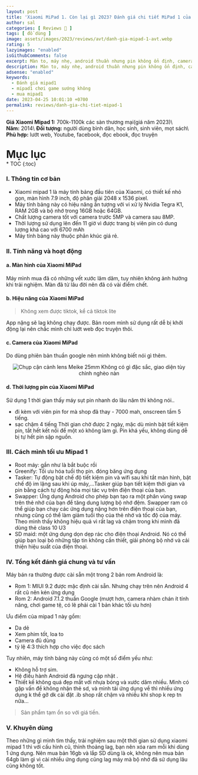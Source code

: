 ```yaml
---
layout: post
title: 'Xiaomi MiPad 1. Còn lại gì 2023? Đánh giá chi tiết MiPad 1 của Xiaomi!!'
author: sal
categories: [ Reviews 📝 ]
tags: [ đồ dùng ]
image: assets/images/2023/reviews/avt/danh-gia-mipad-1-avt.webp
rating: 5
lazyimages: "enabled"
isGithubComments: false
excerpt: Màn to, máy nhẹ, android thuần nhưng pin không ổn định, camera không đặc sắc cùng với đó là hiệu năng kém
description: Màn to, máy nhẹ, android thuần nhưng pin không ổn định, camera không đặc sắc cùng với đó là hiệu năng kém
adsense: "enabled"
keywords:
  - Đánh giá mipad1
  - mipad1 chơi game sướng không
  - mua mipad1
date: 2023-04-25 10:01:10 +0700
permalink: reviews/danh-gia-chi-tiet-mipad-1
---
```


**Giá Xiaomi Mipad 1:** 700k-1100k các sàn thương mại(giá năm 2023)\\
**Năm:** 2014\\
**Đối tượng:** người dùng bình dân, học sinh, sinh viên, mọt sách\\
**Phù hợp:** lướt web, Youtube, facebook, đọc ebook, đọc truyện

<p style="margin-bottom: 0px; font-weight: 700;font-size: 1.75rem;">Mục lục</p>
* TOC
{:toc}

### I. Thông tin cơ bản
* Xiaomi mipad 1 là máy tính bảng đầu tiên của Xiaomi, có thiết kế nhỏ gọn, màn hình 7.9 inch, độ phân giải 2048 x 1536 pixel.
* Máy tính bảng này có hiệu năng ấn tượng với vi xử lý Nvidia Tegra K1, RAM 2GB và bộ nhớ trong 16GB hoặc 64GB.
* Chất lượng camera tốt với camera trước 5MP và camera sau 8MP.
* Thời lượng sử dụng lên đến 11 giờ vì được trang bị viên pin có dung lượng khá cao với 6700 mAh
* Máy tính bảng này thuộc phân khúc giá rẻ.

### II. Tính năng và hoạt động
#### a. Màn hình của Xiaomi MiPad
Máy mình mua đã có những vết xước lăm dăm, tuy nhiên không ảnh hưởng khi trải nghiệm. Màn đã từ lâu đời nên đã có vài điểm chết.
#### b. Hiệu năng của Xiaomi MiPad
> Không xem được tiktok, kể cả tiktok lite

App nặng sẽ lag không chạy được. Bản room mình sử dụng rất dễ bị khởi động lại nên chắc mình chỉ lướt web đọc truyện thôi.
#### c. Camera của Xiaomi MiPad
Do dùng phiên bản thuần google nên mình không biết nói gì thêm.
<p style="text-align:center; ">
<picture>
  <source data-srcset="../../assets/images/2023/reviews/danh-gia-mipad1.webp" />
  <img class="responsive" data-lowsrc="../../assets/images/2023/reviews/danh-gia-mipad1.webp" alt="Chụp cận cảnh lens Meike 25mm" data-sizes="auto" loading="lazy"/>
  Không có gì đặc sắc, giao diện tùy chỉnh nghèo nàn
</picture>
</p>

#### d. Thời lượng pin của Xiaomi MiPad
Sử dụng 1 thời gian thấy máy sụt pin nhanh do lâu năm thì không nói..
- đi kèm với viên pin for mà shop đã thay - 7000 mah, onscreen tầm 5 tiếng.
- sạc chậm 4 tiếng
Thời gian chờ được 2 ngày, mặc dù mình bật tiết kiệm pin, tắt hết kết nối để một xó không làm gì. Pin khá yếu, không dùng dễ bị tự hết pin sập nguồn.

### III. Cách mình tối ưu Mipad 1
* Root máy: gần như là bắt buộc rồi
* Greenify: Tối ưu hóa tuổi thọ pin. đóng băng ứng dụng
* Tasker: Tự động bật chế độ tiết kiệm pin và wifi sau khi tắt màn hình, bật chế độ im lặng sau khi úp máy,...Tasker giúp bạn tiết kiệm thời gian và pin bằng cách tự động hóa mọi tác vụ trên điện thoại của bạn.
* Swapper: Ứng dụng Android cho phép bạn tạo ra một phân vùng swap trên thẻ nhớ của bạn để tăng dung lượng bộ nhớ đệm. Swapper ram có thể giúp bạn chạy các ứng dụng nặng hơn trên điện thoại của bạn, nhưng cũng có thể làm giảm tuổi thọ của thẻ nhớ và tốc độ của máy. Theo mình thấy không hiệu quả vì rất lag và chậm trong khi mình đã dùng thẻ class 10 U3
* SD maid: một ứng dụng dọn dẹp rác cho điện thoại Android. Nó có thể giúp bạn loại bỏ những tập tin không cần thiết, giải phóng bộ nhớ và cải thiện hiệu suất của điện thoại.

### IV. Tổng kết đánh giá chung và tư vấn

Máy bán ra thường được cài sẵn một trong 2 bản rom Android là:
* Rom 1: MIUI 9.2 được mặc định cài sẵn. Nhưng chạy trên nên Android 4 rất cũ nên kén ứng dụng
* Rom 2: Android 7.1.2 thuần Google (mượt hơn, camera nhàm chán ít tính năng, chơi game tệ, có lẽ phải cài 1 bản khác tối ưu hơn)

Ưu điểm của mipad 1 này gồm:
* Da dẻ
* Xem phim tốt, loa to
* Camera đủ dùng
* tỷ lệ 4:3 thích hợp cho việc đọc sách

Tuy nhiên, máy tính bảng này cũng có một số điểm yếu như:
*   Không hỗ trợ sim.
*   Hệ điều hành Android đã ngưng cập nhật .
*   Thiết kế không quá đẹp mắt với nhựa bóng và xước dăm nhiều.
Mình có gặp vấn đề không nhận thẻ sd, và mình tải ứng dụng về  thì nhiều ứng dụng k thể gỡ dk cài đặt .ib shop rất chậm và nhiều khi shop k rep tn nữa...

> Sản phẩm tạm ổn so với giá tiền.

### V. Khuyên dùng

Theo những gì mình tìm thấy, trải nghiệm sau một thời gian sử dụng xiaomi mipad 1 thì với cấu hình cũ, thỉnh thoảng lag, bạn nên xóa ram mỗi khi dùng 1 ứng dụng. Nên mua bản 16gb và lắp SD dùng là ok, không nên mua bản 64gb làm gì vì cài nhiều ứng dụng cũng lag máy mà bộ nhớ đã sử dụng lâu cũng không tốt.
